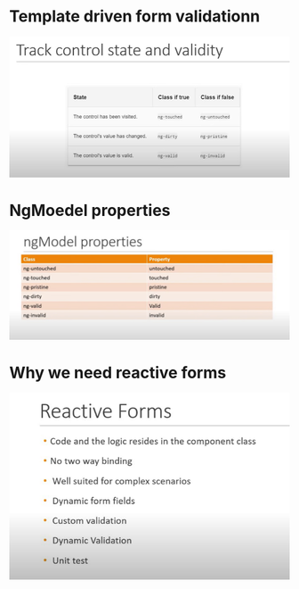 # Template driven form validationn
![Alt text](form-state-validity.png)

# NgMoedel properties
![Alt text](ngmodel-properties.png)

# Why we need reactive forms
![Alt text](necessity-of-reactive-forms.png)